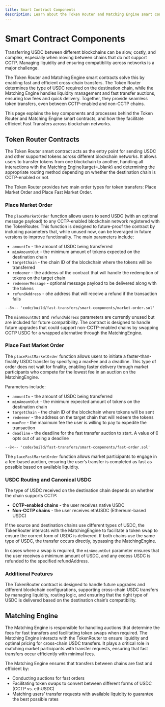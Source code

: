 ```yaml
---
title: Smart Contract Components
description: Learn about the Token Router and Matching Engine smart contracts that enable fast, efficient cross-chain USDC transfers across blockchain networks.
---
```


<!-- Explanation of the Token Router Contracts and Matching Engine 
we can put aside the matching engine as a secondary priority since intents protocols composing atop of us integrate against the token routers not the matching engine

toke router

matching engine
the description of the matching references Avax which we deprecated in favor of a Solana matching engine. The Frame I sent above captures that new flow.

[link](#){target=\_blank}
-->

# Smart Contract Components

Transferring USDC between different blockchains can be slow, costly, and complex, especially when moving between chains that do not support CCTP. Managing liquidity and ensuring compatibility across networks is a major challenge.

The Token Router and Matching Engine smart contracts solve this by enabling fast and efficient cross-chain transfers. The Token Router determines the type of USDC required on the destination chain, while the Matching Engine handles liquidity management and fast transfer auctions, ensuring low fees and quick delivery. Together, they provide seamless token transfers, even between CCTP-enabled and non-CCTP chains.

This page explains the key components and processes behind the Token Router and Matching Engine smart contracts, and how they facilitate efficient Fast Transfers across blockchain networks.

## Token Router Contracts 

The Token Router smart contract acts as the entry point for sending USDC and other supported tokens across different blockchain networks. It allows users to transfer tokens from one blockchain to another, handling all interactions with the [Matching Engine](#){target=\_blank} and determining the appropriate routing method depending on whether the destination chain is CCTP-enabled or not.

The Token Router provides two main order types for token transfers: Place Market Order and Place Fast Market Order.

### Place Market Order

The `placeMarketOrder` function allows users to send USDC (with an optional message payload) to any CCTP-enabled blockchain network registered with the TokenRouter. This function is designed to future-proof the contract by including parameters that, while unused now, can be leveraged in future versions to improve functionality. The main parameters include:

- `amountIn` - the amount of USDC being transferred
- `minAmountOut` - the minimum amount of tokens expected on the destination chain
- `targetChain` - the chain ID of the blockchain where the tokens will be transferred
- `redeemer` - the address of the contract that will handle the redemption of tokens on the target chain
- `redeemerMessage` - optional message payload to be delivered along with the tokens
- `refundAddress` - ohe address that will receive a refund if the transaction fails

```sol
--8<-- 'code/build/fast-transfers/smart-components/market-order.sol'
```

The `minAmountOut` and `refundAddress` parameters are currently unused but are included for future compatibility. The contract is designed to handle future upgrades that could support non-CCTP-enabled chains by swapping CCTP USDC for a wrapped alternative through the MatchingEngine.

### Place Fast Market Order

The `placeFastMarketOrder` function allows users to initiate a faster-than-finality USDC transfer by specifying a maxFee and a deadline. This type of order does not wait for finality, enabling faster delivery through market participants who compete for the lowest fee in an auction on the MatchingEngine.

Parameters include:

- `amountIn` - the amount of USDC being transferred
- `minAmountOut` - the minimum expected amount of tokens on the destination chain
- `targetChain` - the chain ID of the blockchain where tokens will be sent
- `redeemer` - the address on the target chain that will redeem the tokens
- `maxFee` - the maximum fee the user is willing to pay to expedite the transaction
- `deadline` - the deadline for the fast transfer auction to start. A value of 0 opts out of using a deadline

```sol
--8<-- 'code/build/fast-transfers/smart-components/fast-order.sol'
```

The `placeFastMarketOrder` function allows market participants to engage in a fee-based auction, ensuring the user’s transfer is completed as fast as possible based on available liquidity.

### USDC Routing and Canonical USDC

The type of USDC received on the destination chain depends on whether the chain supports CCTP:

- **CCTP-enabled chains** - the user receives native USDC
- **Non-CCTP chains** - the user receives ethUSDC (Ethereum-based USDC)

If the source and destination chains use different types of USDC, the TokenRouter interacts with the MatchingEngine to facilitate a token swap to ensure the correct form of USDC is delivered. If both chains use the same type of USDC, the transfer occurs directly, bypassing the MatchingEngine.

In cases where a swap is required, the `minAmountOut` parameter ensures that the user receives a minimum amount of USDC, and any excess USDC is refunded to the specified refundAddress.

### Additional Features

The TokenRouter contract is designed to handle future upgrades and different blockchain configurations, supporting cross-chain USDC transfers by managing liquidity, routing logic, and ensuring that the right type of USDC is delivered based on the destination chain’s compatibility.

## Matching Engine

The Matching Engine is responsible for handling auctions that determine the fees for fast transfers and facilitating token swaps when required. The Matching Engine interacts with the TokenRouter to ensure liquidity and optimal pricing for cross-chain USDC transfers. It plays a critical role in matching market participants with transfer requests, ensuring that fast transfers occur efficiently with minimal fees.

The Matching Engine ensures that transfers between chains are fast and efficient by:

- Conducting auctions for fast orders
- Facilitating token swaps to convert between different forms of USDC (CCTP vs. ethUSDC)
- Matching users’ transfer requests with available liquidity to guarantee the best possible rates